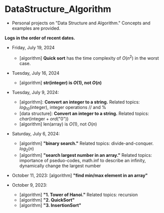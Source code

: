 # DataStructure_Algorithm
- Personal projects on "Data Structure and Algorithm." Concepts and examples are provided.

**Logs in the order of recent dates.**

- Friday, July 19, 2024
  	- [algorithm] **Quick sort** has the time complexity of $O(n^2)$ in the worst case. 

- Tuesday, July 16, 2024
	- [algorithm] **str(integer) is $O(1)$, not $O(n)$**

- Tuesday, July 9, 2024:
  	- [algorithm]: **Convert an integer to a string.** Related topics: $log_{10}(\text{integer})$, integer operations // and %
  	- [data structure]:  **Convert an integer to a string.** Related topics: $char(\text{integer} + ord(\text{"0"}))$
  	- [algorithm] len(array) is $O(1)$, not $O(n)$

- Saturday, July 6, 2024: 
	- [algorithm] **"binary search."** Related topics: divide-and-conquer. $log_{2}(n)$
	- [algorithm] **"search largest number in an array."** Related topics: importance of pseduo-codes, math.inf to describe an infinity, dynamically change the largest number 

- October 11, 2023: [algorithm] **"find min/max element in an array"**

- October 9, 2023: 
	- [algorithm] **"1. Tower of Hanoi."** Related topics: recursion
	- [algorithm] **"2. QuickSort"**
	- [algorithm] **"3. InsertionSort"**
